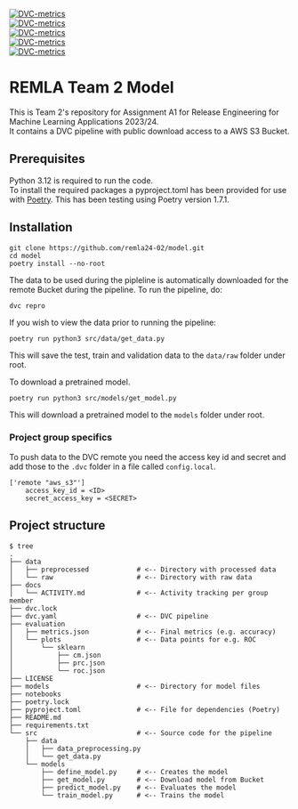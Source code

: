 [![DVC-metrics](https://img.shields.io/badge/dynamic/json?style=flat-square&colorA=grey&colorB=F46737&label=Accuracy&url=https://raw.githubusercontent.com/remla24-02/model/data-version-control/evaluation/metrics.json&query=accuracy)](https://raw.githubusercontent.com/remla24-02/model/data-version-control/evaluation/metrics.json)  
[![DVC-metrics](https://img.shields.io/badge/dynamic/json?style=flat-square&colorA=grey&colorB=F46737&label=Precision&url=https://raw.githubusercontent.com/remla24-02/model/data-version-control/evaluation/metrics.json&query=precision)](https://raw.githubusercontent.com/remla24-02/model/data-version-control/evaluation/metrics.json)  
[![DVC-metrics](https://img.shields.io/badge/dynamic/json?style=flat-square&colorA=grey&colorB=F46737&label=Recall&url=https://raw.githubusercontent.com/remla24-02/model/data-version-control/evaluation/metrics.json&query=recall)](https://raw.githubusercontent.com/remla24-02/model/data-version-control/evaluation/metrics.json)  
[![DVC-metrics](https://img.shields.io/badge/dynamic/json?style=flat-square&colorA=grey&colorB=F46737&label=F1&url=https://raw.githubusercontent.com/remla24-02/model/data-version-control/evaluation/metrics.json&query=f1)](https://raw.githubusercontent.com/remla24-02/model/data-version-control/evaluation/metrics.json)  
[![DVC-metrics](https://img.shields.io/badge/dynamic/json?style=flat-square&colorA=grey&colorB=F46737&label=ROC_AUC&url=https://raw.githubusercontent.com/remla24-02/model/data-version-control/evaluation/metrics.json&query=roc_auc)](https://raw.githubusercontent.com/remla24-02/model/data-version-control/evaluation/metrics.json)



# REMLA Team 2 Model
This is Team 2's repository for Assignment A1 for Release Engineering for Machine Learning Applications 2023/24.  
It contains a DVC pipeline with public download access to a AWS S3 Bucket.

## Prerequisites 
Python 3.12 is required to run the code.  
To install the required packages a pyproject.toml has been provided for use with [Poetry](https://python-poetry.org/docs/).  This has been testing using Poetry version 1.7.1.

## Installation

``` console
git clone https://github.com/remla24-02/model.git
cd model
poetry install --no-root
```

The data to be used during the pipleline is automatically downloaded for the remote Bucket during the pipeline.
To run the pipeline, do:
``` console
dvc repro
```

If you wish to view the data prior to running the pipeline:

``` console
poetry run python3 src/data/get_data.py
```

This will save the test, train and validation data to the `data/raw` folder under root.

To download a pretrained model.

``` console
poetry run python3 src/models/get_model.py
```

This will download a pretrained model to the `models` folder under root.

### Project group specifics
To push data to the DVC remote you need the access key id and secret and add those to the `.dvc` folder in a file called `config.local`.

``` text
['remote "aws_s3"']
    access_key_id = <ID>
    secret_access_key = <SECRET>
```

## Project structure

```console
$ tree
.
├── data
│   ├── preprocessed            # <-- Directory with processed data
│   └── raw                     # <-- Directory with raw data
├── docs
│   └── ACTIVITY.md             # <-- Activity tracking per group member
├── dvc.lock
├── dvc.yaml                    # <-- DVC pipeline
├── evaluation                  
│   ├── metrics.json            # <-- Final metrics (e.g. accuracy)
│   └── plots                   # <-- Data points for e.g. ROC
│       └── sklearn
│           ├── cm.json
│           ├── prc.json
│           └── roc.json
├── LICENSE
├── models                      # <-- Directory for model files
├── notebooks
├── poetry.lock
├── pyproject.toml              # <-- File for dependencies (Poetry)
├── README.md
├── requirements.txt
└── src                         # <-- Source code for the pipeline
    ├── data
    │   ├── data_preprocessing.py
    │   └── get_data.py
    └── models
        ├── define_model.py     # <-- Creates the model
        ├── get_model.py        # <-- Download model from Bucket
        ├── predict_model.py    # <-- Evaluates the model
        └── train_model.py      # <-- Trains the model
```